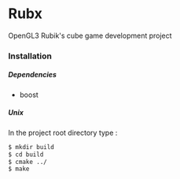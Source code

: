 # Rubx

OpenGL3 Rubik's cube game development project

### Installation

##### Dependencies

- boost

##### Unix

In the project root directory type :

```sh
$ mkdir build
$ cd build
$ cmake ../
$ make
```
